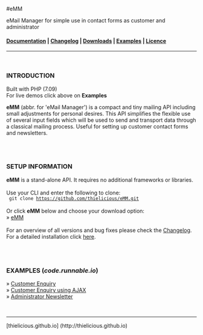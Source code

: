 #eMM

eMail Manager for simple use in contact forms as customer and administrator

#### [Documentation](http:thielicious.github.io/#emm_doc) | [Changelog](http:thielicious.github.io/#emm_clog) | [Downloads](http:thielicious.github.io/#emm_dls) | [Examples](http:thielicious.github.io/#emm_demo) | [Licence](http:thielicious.github.io/#emm_lic) ####

---
<br>

### INTRODUCTION

Built with PHP (7.09)<br>
For live demos click above on **Examples**

**eMM** (abbr. for 'eMail Manager') is a compact and tiny mailing API including small adjustments for personal desires. This API simplifies the flexible use of several input fields which will be used to send and transport data through a classical mailing process. Useful for setting up customer contact forms and newsletters.

<br>
<br>

### SETUP INFORMATION

**eMM** is a stand-alone API. It requires no additional frameworks or libraries.
<br><br>
Use your CLI and enter the following to clone:<br>
<code>
git clone https://github.com/thielicious/eMM.git
</code><br>
Or click **eMM** below and choose your download option:<br>
» [eMM](http://thielicious.github.io/#emm_dls)
<br>
<br>
For an overview of all versions and bug fixes please check the [Changelog](http://thielicious.github.io/#emm_clog).
<br>
For a detailed installation click [here](http://thielicious.github.io/#emm_doc).

<br>
<br>

### EXAMPLES (***code.runnable.io***)

» [Customer Enquiry](#)<br>
» [Customer Enquiry using AJAX](#)<br>
» [Administrator Newsletter](#)<br>

<br>
<hr>
[thielicious.github.io] (http://thielicious.github.io)
